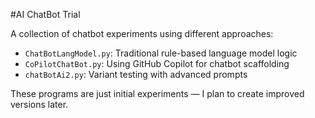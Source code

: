 #AI ChatBot Trial

A collection of chatbot experiments using different approaches:

- `ChatBotLangModel.py`: Traditional rule-based language model logic
- `CoPilotChatBot.py`: Using GitHub Copilot for chatbot scaffolding
- `chatBotAi2.py`: Variant testing with advanced prompts

These programs are just initial experiments — I plan to create improved versions later.
